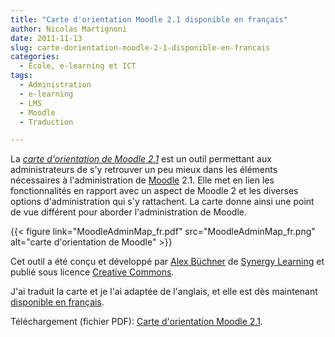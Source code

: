 ```yaml
---
title: "Carte d'orientation Moodle 2.1 disponible en français"
author: Nicolas Martignoni
date: 2011-11-13
slug: carte-dorientation-moodle-2-1-disponible-en-francais
categories:
  - École, e-learning et ICT
tags:
  - Administration
  - e-learning
  - LMS
  - Moodle
  - Traduction

---
```

La [_carte d'orientation de Moodle 2.1_][1] est un outil permettant aux administrateurs de s'y retrouver un peu mieux dans les éléments nécessaires à l'administration de [Moodle][2] 2.1. Elle met en lien les fonctionnalités en rapport avec un aspect de Moodle 2 et les diverses options d'administration qui s'y rattachent. La carte donne ainsi une point de vue différent pour aborder l'administration de Moodle.

{{< figure link="MoodleAdminMap_fr.pdf" src="MoodleAdminMap_fr.png" alt="carte d'orientation de Moodle" >}}

Cet outil a été conçu et développé par [Alex Büchner][3] de [Synergy Learning][4] et publié sous licence [Creative Commons][5].

J'ai traduit la carte et je l'ai adaptée de l'anglais, et elle est dès maintenant [disponible en français][6].

Téléchargement (fichier PDF): [Carte d'orientation Moodle 2.1][6].

 [1]: https://www.synergy-learning.com/blog/the-moodle-2-1-administration-map "Moodle 2.1 Admin Map"
 [2]: https://moodle.org/ "Moodle"
 [3]: https://twitter.com/mcbuchner
 [4]: https://www.synergy-learning.com/
 [5]: https://creativecommons.org/international/ "Creative Commons"
 [6]: MoodleAdminMap_fr.pdf "Carte d'orientation Moodle 2.1"

 <!--more-->
